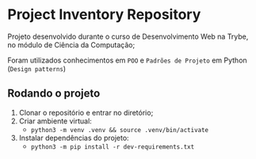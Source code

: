# Project Inventory Repository

Projeto desenvolvido durante o curso de Desenvolvimento Web na Trybe, no módulo de Ciência da Computação;

Foram utilizados conhecimentos em `POO` e `Padrões de Projeto` em Python (`Design patterns`)
<!-- * DESCRIÇÃO DO PROJETO -->

## Rodando o projeto
1. Clonar o repositório e entrar no diretório;
2. Criar ambiente virtual:
   * `python3 -m venv .venv && source .venv/bin/activate`
3. Instalar dependências do projeto:
   * `python3 -m pip install -r dev-requirements.txt`
